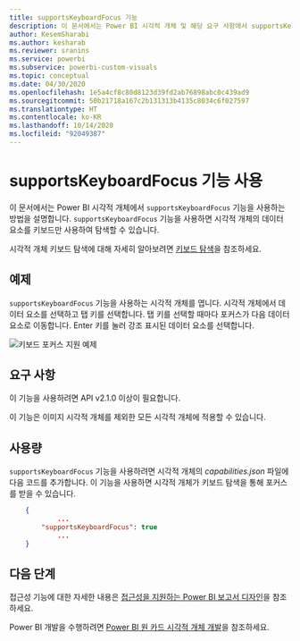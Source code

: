 ```yaml
---
title: supportsKeyboardFocus 기능
description: 이 문서에서는 Power BI 시각적 개체 및 해당 요구 사항에서 supportsKeyboardFocus 기능을 사용하는 방법을 설명합니다.
author: KesemSharabi
ms.author: kesharab
ms.reviewer: sranins
ms.service: powerbi
ms.subservice: powerbi-custom-visuals
ms.topic: conceptual
ms.date: 04/30/2020
ms.openlocfilehash: 1e5a4cf8c80d8123d39fd2ab76898abc0c439ad9
ms.sourcegitcommit: 50b21718a167c2b131313b4135c8034c6f027597
ms.translationtype: HT
ms.contentlocale: ko-KR
ms.lasthandoff: 10/14/2020
ms.locfileid: "92049387"
---
```

# <a name="use-the-supportskeyboardfocus-feature"></a>supportsKeyboardFocus 기능 사용

이 문서에서는 Power BI 시각적 개체에서 `supportsKeyboardFocus` 기능을 사용하는 방법을 설명합니다.
`supportsKeyboardFocus` 기능을 사용하면 시각적 개체의 데이터 요소를 키보드만 사용하여 탐색할 수 있습니다.

시각적 개체 키보드 탐색에 대해 자세히 알아보려면 [키보드 탐색](../../create-reports/desktop-accessibility-consuming-tools.md#keyboard-navigation)을 참조하세요.

## <a name="example"></a>예제

`supportsKeyboardFocus` 기능을 사용하는 시각적 개체를 엽니다. 시각적 개체에서 데이터 요소를 선택하고 탭 키를 선택합니다. 탭 키를 선택할 때마다 포커스가 다음 데이터 요소로 이동합니다. Enter 키를 눌러 강조 표시된 데이터 요소를 선택합니다.

![키보드 포커스 지원 예제](./media/supportskeyboardfocus-feature/supports-keyboard-focus-example.png)

## <a name="requirements"></a>요구 사항

이 기능을 사용하려면 API v2.1.0 이상이 필요합니다.

이 기능은 이미지 시각적 개체를 제외한 모든 시각적 개체에 적용할 수 있습니다.

## <a name="usage"></a>사용량

`supportsKeyboardFocus` 기능을 사용하려면 시각적 개체의 *capabilities.json* 파일에 다음 코드를 추가합니다.
이 기능을 사용하면 시각적 개체가 키보드 탐색을 통해 포커스를 받을 수 있습니다.

```json
    {   
            ...
        "supportsKeyboardFocus": true
            ...
    }

```

## <a name="next-steps"></a>다음 단계

접근성 기능에 대한 자세한 내용은 [접근성을 지원하는 Power BI 보고서 디자인](../../create-reports/desktop-accessibility-creating-reports.md)을 참조하세요.

Power BI 개발을 수행하려면 [Power BI 원 카드 시각적 개체 개발](develop-circle-card.md)을 참조하세요.
